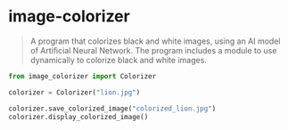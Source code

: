 # image-colorizer

> A program that colorizes black and white images, using an AI model of Artificial Neural Network.
> The program includes a module to use dynamically to colorize black and white images.

```python
from image_colorizer import Colorizer

colorizer = Colorizer("lion.jpg")

colorizer.save_colorized_image("colorized_lion.jpg")
colorizer.display_colorized_image()
```